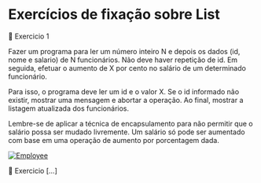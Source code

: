 # Exercícios de fixação sobre List

💠 Exercicio 1

Fazer um programa para ler um número inteiro N e depois os dados (id, nome e salario) de N funcionários. Não deve haver repetição de id.
Em seguida, efetuar o aumento de X por cento no salário de um determinado funcionário.

Para isso, o programa deve ler um id e o valor X. Se o id informado não existir, mostrar uma mensagem e abortar a operação. Ao final, mostrar a listagem atualizada dos funcionários.

Lembre-se de aplicar a técnica de encapsulamento para não permitir que o salário possa ser mudado livremente. Um salário só pode ser aumentado com base em uma operação de aumento por porcentagem dada.

[![Employee](https://media.discordapp.net/attachments/789617283739549756/1204978942952476782/image.png?ex=65d6b317&is=65c43e17&hm=953cf44b1f7a8bae72e308105ec39becf79f3d1ef1052dee050d1e1e574410be&=&format=webp&quality=lossless "Employee")](https://media.discordapp.net/attachments/789617283739549756/1204978942952476782/image.png?ex=65d6b317&is=65c43e17&hm=953cf44b1f7a8bae72e308105ec39becf79f3d1ef1052dee050d1e1e574410be&=&format=webp&quality=lossless "Employee")

💠 Exercicio [...]
